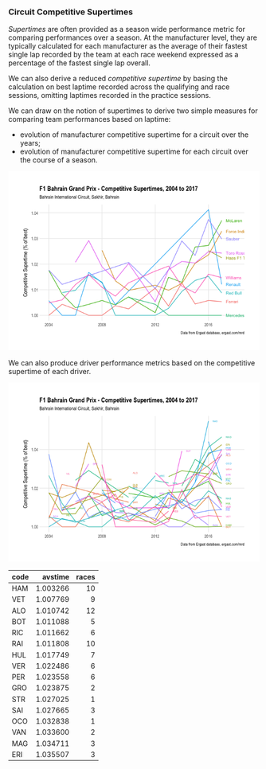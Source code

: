 ### Circuit Competitive Supertimes

*Supertimes* are often provided as a season wide performance metric for comparing performances over a season. At the manufacturer level, they are typically calculated for each manufacturer as the average of their fastest single lap recorded by the team at each race weekend expressed as a percentage of the fastest single lap overall.

We can also derive a reduced *competitive supertime* by basing the calculation on best laptime recorded across the qualifying and race sessions, omitting laptimes recorded in the practice sessions.

We can draw on the notion of supertimes to derive two simple measures for comparing team performances based on laptime:

  - evolution of manufacturer competitive supertime for a circuit over the years;
  - evolution of manufacturer competitive supertime for each circuit over the course of a season.

![](images/supertimeCircuit-1.png)<!-- -->


We can also produce driver performance metrics based on the competitive supertime of each driver.

![](images/driverSupertimeCircuit-1.png)<!-- -->

| code |  avstime | races |
| :--- | -------: | ----: |
| HAM  | 1.003266 |    10 |
| VET  | 1.007769 |     9 |
| ALO  | 1.010742 |    12 |
| BOT  | 1.011088 |     5 |
| RIC  | 1.011662 |     6 |
| RAI  | 1.011808 |    10 |
| HUL  | 1.017749 |     7 |
| VER  | 1.022486 |     6 |
| PER  | 1.023558 |     6 |
| GRO  | 1.023875 |     2 |
| STR  | 1.027025 |     1 |
| SAI  | 1.027665 |     3 |
| OCO  | 1.032838 |     1 |
| VAN  | 1.033600 |     2 |
| MAG  | 1.034711 |     3 |
| ERI  | 1.035507 |     3 |
